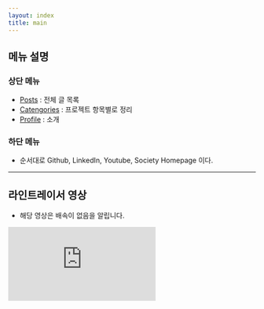 ```yaml
---
layout: index
title: main
---
```


## 메뉴 설명

### 상단 메뉴

<ul>
  <li><a href="{{ site.baseurl }}/posts">Posts</a> : 전체 글 목록</li>
  <li><a href="{{ site.baseurl }}/categories">Catengories</a> : 프로젝트 항목별로 정리</li>
  <li><a href="{{ site.baseurl }}/profile">Profile</a> : 소개</li>
</ul>

### 하단 메뉴

- 순서대로 Github, LinkedIn, Youtube, Society Homepage 이다.

---

## 라인트레이서 영상

- 해당 영상은 배속이 없음을 알립니다.

<div class="respondFrame">
  <iframe src="https://www.youtube.com/embed/58Isy40JmHw?start=78" frameborder="0" allowfullscreen></iframe>
</div>
